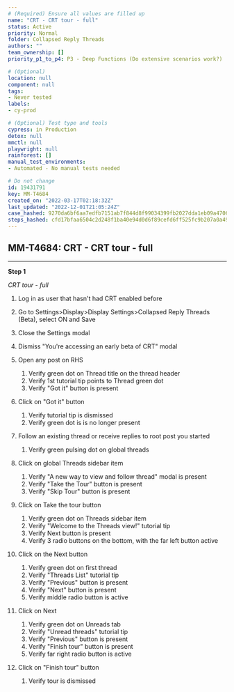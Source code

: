 ```yaml
---
# (Required) Ensure all values are filled up
name: "CRT - CRT tour - full"
status: Active
priority: Normal
folder: Collapsed Reply Threads
authors: ""
team_ownership: []
priority_p1_to_p4: P3 - Deep Functions (Do extensive scenarios work?)

# (Optional)
location: null
component: null
tags: 
- Never tested
labels: 
- cy-prod

# (Optional) Test type and tools
cypress: in Production
detox: null
mmctl: null
playwright: null
rainforest: []
manual_test_environments: 
- Automated - No manual tests needed

# Do not change
id: 19431791
key: MM-T4684
created_on: "2022-03-17T02:18:32Z"
last_updated: "2022-12-01T21:05:24Z"
case_hashed: 9270da6bf6aa7edfb7151ab7f844d8f99034399fb2027dda1eb09a47068d0b8d506cc96634bef9d0714af9416e509258
steps_hashed: cfd17bfaa6504c2d248f1ba40e94d0d6f89cefd6ff525fc9b207a0a495370f6909cf5b468c73fa77fab322fbe4dfd6d6
---
```


<!-- (Auto-generated) Based on frontmatter's "key" and "name" -->

## MM-T4684: CRT - CRT tour - full

---

**Step 1**

_CRT tour - full_

1. Log in as user that hasn't had CRT enabled before

2. Go to Settings>Display>Display Settings>Collapsed Reply Threads (Beta), select ON and Save

3. Close the Settings modal

4. Dismiss "You're accessing an early beta of CRT" modal

5. Open any post on RHS 

   1. Verify green dot on Thread title on the thread header
   2. Verify 1st tutorial tip points to Thread green dot
   3. Verify "Got it" button is present

6. Click on "Got it" button

   1. Verify tutorial tip is dismissed 
   2. Verify green dot is is no longer present 

7. Follow an existing thread or receive replies to root post you started

   1. Verify green pulsing dot on global threads 

8. Click on global Threads sidebar item 

   1. Verify "A new way to view and follow thread" modal is present 
   2. Verify "Take the Tour" button is present
   3. Verify "Skip Tour" button is present

9. Click on Take the tour button

   1. Verify green dot on Threads sidebar item
   2. Verify "Welcome to the Threads view!" tutorial tip
   3. Verify Next button is present 
   4. Verify 3 radio buttons on the bottom, with the far left button active

10. Click on the Next button

    1. Verify green dot on first thread
    2. Verify "Threads List" tutorial tip
    3. Verify "Previous" button is present
    4. Verify "Next" button is present
    5. Verify middle radio button is active

11. Click on Next 

    1. Verify green dot on Unreads tab
    2. Verify "Unread threads" tutorial tip
    3. Verify "Previous" button is present
    4. Verify "Finish tour" button is present
    5. Verify far right radio button is active

12. Click on "Finish tour" button

    1. Verify tour is dismissed
